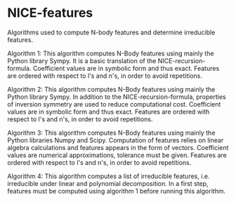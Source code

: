 # NICE-features
Algorithms used to compute N-body features and determine irreducible features.

Algorithm 1: 
This algorithm computes N-Body features using mainly the Python library Sympy. 
It is a basic translation of the NICE-recursion-formula. 
Coefficient values are in symbolic form and thus exact.
Features are ordered with respect to l's and n's, in order to avoid repetitions.

Algorithm 2:
This algorithm computes N-Body features using mainly the Python library Sympy. 
In addition to the NICE-recursion-formula, properties of inversion symmetry are used to reduce computational cost. 
Coefficient values are in symbolic form and thus exact.
Features are ordered with respect to l's and n's, in order to avoid repetitions.

Algorithm 3:
This algorithm computes N-Body features using mainly the Python libraries Numpy and Scipy. 
Computation of features relies on linear algebra calculations and features appears in the form of vectors.
Coefficient values are numerical approximations, tolerance must be given.
Features are ordered with respect to l's and n's, in order to avoid repetitions.

Algorithm 4:
This algorithm computes a list of irreducible features, i.e. irreducible under linear and polynomial decomposition.
In a first step, features must be computed using algorithm 1 before running this algorithm.

